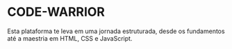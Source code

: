 # CODE-WARRIOR
 Esta plataforma te leva em uma jornada estruturada, desde os fundamentos até a maestria em HTML, CSS e JavaScript.

